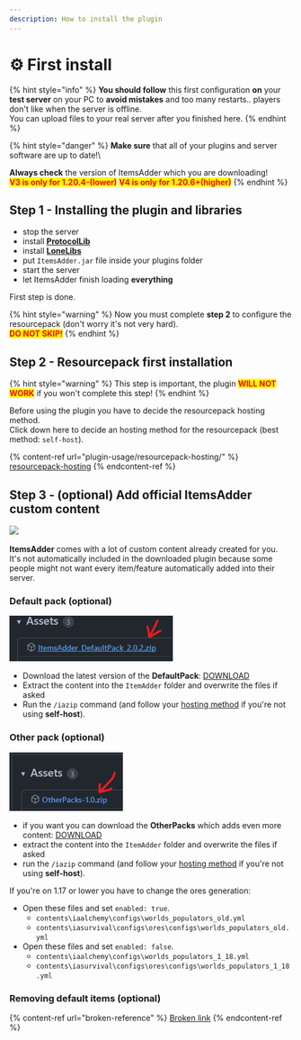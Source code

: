 ```yaml
---
description: How to install the plugin
---
```


# ⚙️ First install

{% hint style="info" %}
**You should follow** this first configuration **on** your **test server** on your PC to **avoid mistakes** and too many restarts.. players don't like when the server is offline.\
You can upload files to your real server after you finished here.
{% endhint %}

{% hint style="danger" %}
**Make sure** that all of your plugins and server software are up to date!\\

**Always check** the version of ItemsAdder which you are downloading!\
<mark style="color:red;">**V3 is only for 1.20.4-(lower)**</mark> <mark style="color:red;">**V4 is only for 1.20.6+(higher)**</mark>
{% endhint %}

## Step 1 - Installing the plugin and libraries

* stop the server
* install [**ProtocolLib**](https://ci.dmulloy2.net/job/ProtocolLib/lastSuccessfulBuild/)
* install [**LoneLibs**](https://www.spigotmc.org/resources/lonelibs.75974/)
* put `ItemsAdder.jar` file inside your plugins folder
* start the server
* let ItemsAdder finish loading **everything**

First step is done.

{% hint style="warning" %}
Now you must complete **step 2** to configure the resourcepack (don't worry it's not very hard).\
<mark style="color:red;">**DO NOT SKIP!**</mark>
{% endhint %}

## Step 2 - Resourcepack first installation

{% hint style="warning" %}
This step is important, the plugin <mark style="color:red;">**WILL NOT WORK**</mark> if you won't complete this step!
{% endhint %}

Before using the plugin you have to decide the resourcepack hosting method.\
Click down here to decide an hosting method for the resourcepack (best method: `self-host`).

{% content-ref url="plugin-usage/resourcepack-hosting/" %}
[resourcepack-hosting](plugin-usage/resourcepack-hosting/)
{% endcontent-ref %}

## Step 3 - (optional) Add official ItemsAdder custom content

![](.gitbook/assets/items\_showcase\_gif.apng)

**ItemsAdder** comes with a lot of custom content already created for you.\
It's not automatically included in the downloaded plugin because some people might not want every item/feature automatically added into their server.

### Default pack (optional)

![](<.gitbook/assets/image (47).png>)

* Download the latest version of the **DefaultPack**: [DOWNLOAD](https://github.com/ItemsAdder/DefaultPack/releases/latest)
* Extract the content into the `ItemAdder` folder and overwrite the files if asked
* Run the `/iazip` command (and follow your [hosting method](plugin-usage/resourcepack-hosting/) if you're not using **self-host**).

### Other pack (optional)

![](<.gitbook/assets/image (50).png>)

* if you want you can download the **OtherPacks** which adds even more content: [DOWNLOAD](https://github.com/ItemsAdder/OtherPacks/releases/latest)
* extract the content into the `ItemAdder` folder and overwrite the files if asked
* run the `/iazip` command (and follow your [hosting method](plugin-usage/resourcepack-hosting/) if you're not using **self-host**).

If you're on 1.17 or lower you have to change the ores generation:

* Open these files and set `enabled: true`.
  * `contents\iaalchemy\configs\worlds_populators_old.yml`
  * `contents\iasurvival\configs\ores\configs\worlds_populators_old.yml`
* Open these files and set `enabled: false`.
  * `contents\iaalchemy\configs\worlds_populators_1_18.yml`
  * `contents\iasurvival\configs\ores\configs\worlds_populators_1_18.yml`

### Removing default items (optional)

{% content-ref url="broken-reference" %}
[Broken link](broken-reference)
{% endcontent-ref %}
